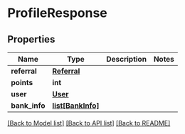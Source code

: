 # ProfileResponse

## Properties
Name | Type | Description | Notes
------------ | ------------- | ------------- | -------------
**referral** | [**Referral**](Referral.md) |  | 
**points** | **int** |  | 
**user** | [**User**](User.md) |  | 
**bank_info** | [**list[BankInfo]**](BankInfo.md) |  | 

[[Back to Model list]](../README.md#documentation-for-models) [[Back to API list]](../README.md#documentation-for-api-endpoints) [[Back to README]](../README.md)


